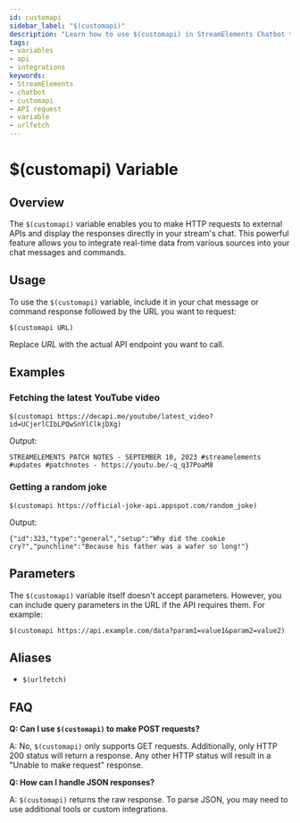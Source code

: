 ```yaml
---
id: customapi
sidebar_label: "$(customapi)"
description: "Learn how to use $(customapi) in StreamElements Chatbot to make API requests and display responses in chat messages."
tags:
- variables
- api
- integrations
keywords:
- StreamElements
- chatbot
- customapi
- API request
- variable
- urlfetch
---
```


# $(customapi) Variable

## Overview

The `$(customapi)` variable enables you to make HTTP requests to external APIs and display the responses directly in your stream's chat. This powerful feature allows you to integrate real-time data from various sources into your chat messages and commands.

## Usage

To use the `$(customapi)` variable, include it in your chat message or command response followed by the URL you want to request:

```
$(customapi URL)
```

Replace *URL* with the actual API endpoint you want to call.

## Examples

### Fetching the latest YouTube video

```
$(customapi https://decapi.me/youtube/latest_video?id=UCjerlCIbLPQwSnYlClkjDXg)
```

Output:
```
STREAMELEMENTS PATCH NOTES - SEPTEMBER 10, 2023 #streamelements #updates #patchnotes - https://youtu.be/-q_q37PoaM8
```

### Getting a random joke

```
$(customapi https://official-joke-api.appspot.com/random_joke)
```

Output:
```
{"id":323,"type":"general","setup":"Why did the cookie cry?","punchline":"Because his father was a wafer so long!"}
```

## Parameters

The `$(customapi)` variable itself doesn't accept parameters. However, you can include query parameters in the URL if the API requires them. For example:

```
$(customapi https://api.example.com/data?param1=value1&param2=value2)
```

## Aliases

- `$(urlfetch)`

## FAQ

**Q: Can I use `$(customapi)` to make POST requests?**

A: No, `$(customapi)` only supports GET requests. Additionally, only HTTP 200 status will return a response. Any other HTTP status will result in a "Unable to make request" response.

**Q: How can I handle JSON responses?**

A: `$(customapi)` returns the raw response. To parse JSON, you may need to use additional tools or custom integrations.
